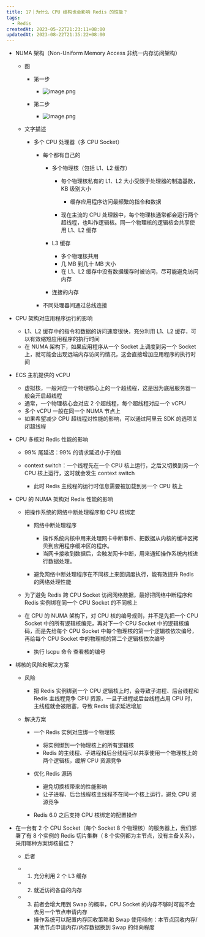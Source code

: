 ```yaml
---
title: 17｜为什么 CPU 结构也会影响 Redis 的性能？
tags:
  - Redis
createdAt: 2023-05-22T21:23:11+08:00
updatedAt: 2023-08-22T21:35:22+08:00
---
```


- NUMA 架构（Non-Uniform Memory Access 非统一内存访问架构）

  - 图

    - 第一步
      - ![image.png](https://cdn.jsdelivr.net/gh/11ze/static/images/redis-17-1.png)

    - 第二步
      - ![image.png](https://cdn.jsdelivr.net/gh/11ze/static/images/redis-17-2.png)

  - 文字描述

    - 多个 CPU 处理器（多 CPU Socket）

      - 每个都有自己的

          - 多个物理核（包括 L1、L2 缓存）

            - 每个物理核私有的 L1、L2 大小受限于处理器的制造基数，KB 级别大小

              - 缓存应用程序访问最频繁的指令和数据

            - 现在主流的 CPU 处理器中，每个物理核通常都会运行两个超线程，也叫作逻辑核。同一个物理核的逻辑核会共享使用 L1、L2 缓存

        - L3 缓存

          - 多个物理核共用
          - 几 MB 到几十 MB 大小
          - 在 L1、L2 缓存中没有数据缓存时被访问，尽可能避免访问内存

        - 连接的内存

      - 不同处理器间通过总线连接

- CPU 架构对应用程序运行的影响

  - L1、L2 缓存中的指令和数据的访问速度很快，充分利用 L1、L2 缓存，可以有效缩短应用程序的执行时间
  - 在 NUMA 架构下，如果应用程序从一个 Socket 上调度到另一个 Socket 上，就可能会出现远端内存访问的情况，这会直接增加应用程序的执行时间

- ECS 主机提供的 vCPU 

  - 虚拟核，一般对应一个物理核心上的一个超线程，这是因为底层服务器一般会开启超线程
  - 通常，一个物理核心会对应 2 个超线程，每个超线程对应一个 vCPU
  - 多个 vCPU 一般在同一个 NUMA 节点上
  - 如果希望减少 CPU 超线程对性能的影响，可以通过阿里云 SDK 的选项关闭超线程

- CPU 多核对 Redis 性能的影响

  - 99% 尾延迟：99% 的请求延迟小于的值
  - context switch：一个线程先在一个 CPU 核上运行，之后又切换到另一个 CPU 核上运行，这时就会发生 context switch

    - 此时 Redis 主线程的运行时信息需要被加载到另一个 CPU 核上

- CPU 的 NUMA 架构对 Redis 性能的影响

  - 把操作系统的网络中断处理程序和 CPU 核绑定

    - 网络中断处理程序

      - 操作系统内核中用来处理网卡中断事件、把数据从内核的缓冲区拷贝到应用程序缓冲区的程序。
      - 当网卡接收到数据后，会触发网卡中断，用来通知操作系统内核进行数据处理。

    - 避免网络中断处理程序在不同核上来回调度执行，能有效提升 Redis 的网络处理性能

  - 为了避免 Redis 跨 CPU Socket 访问网络数据，最好把网络中断程序和 Redis 实例绑在同一个 CPU Socket 的不同核上
  - 在 CPU 的 NUMA 架构下，对 CPU 核的编号规则，并不是先把一个 CPU Socket 中的所有逻辑核编完，再对下一个 CPU Socket 中的逻辑核编码，而是先给每个 CPU Socket 中每个物理核的第一个逻辑核依次编号，再给每个 CPU Socket 中的物理核的第二个逻辑核依次编号

    - 执行 lscpu 命令 查看核的编号

- 绑核的风险和解决方案

  - 风险

    - 把 Redis 实例绑到一个 CPU 逻辑核上时，会导致子进程、后台线程和 Redis 主线程竞争 CPU 资源，一旦子进程或后台线程占用 CPU 时，主线程就会被阻塞，导致 Redis 请求延迟增加

  - 解决方案

    - 一个 Redis 实例对应绑一个物理核

      - 将实例绑到一个物理核上的所有逻辑核
      - Redis 的主线程、子进程和后台线程可以共享使用一个物理核上的两个逻辑核，缓解 CPU 资源竞争

    - 优化 Redis 源码

      - 避免切换核带来的性能影响
      - 让子进程、后台线程核主线程不在同一个核上运行，避免 CPU 资源竞争

    - Redis 6.0 之后支持 CPU 核绑定的配置操作

- 在一台有 2 个 CPU Socket（每个 Socket 8 个物理核）的服务器上，我们部署了有 8 个实例的 Redis 切片集群（ 8 个实例都为主节点，没有主备关系），采用哪种方案绑核最佳？

  - 后者
  - 1. 充分利用 2 个 L3 缓存
  - 2. 就近访问各自的内存
  - 3. 前者会增大用到 Swap 的概率，CPU Socket 的内存不够时可能不会去另一个节点申请内存

    - 操作系统可以配置内存回收策略和 Swap 使用倾向：本节点回收内存/其他节点申请内存/内存数据换到 Swap 的倾向程度
